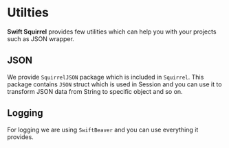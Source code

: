 # Utilties

**Swift Squirrel** provides few utilities which can help you with your projects such as JSON wrapper.

## JSON 
We provide `SquirrelJSON` package which is included in `Squirrel`. This package contains `JSON` struct which is used in Session and you can use it to transform JSON data from String to specific object and so on.

## Logging

For logging we are using `SwiftBeaver` and you can use everything it provides.
